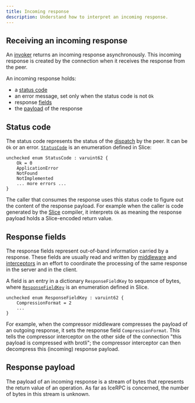 ```yaml
---
title: Incoming response
description: Understand how to interpret an incoming response.
---
```


## Receiving an incoming response

An [invoker](invocation-pipeline#the-invoker-abstraction) returns an incoming response asynchronously. This incoming
response is created by the connection when it receives the response from the peer.

An incoming response holds:

- a [status code](#status-code)
- an error message, set only when the status code is not `Ok`
- response [fields](#response-fields)
- the [payload](#response-payload) of the response

## Status code

The status code represents the status of the [dispatch](../dispatch/dispatch-pipeline#definition) by the peer. It can be
`Ok` or an error. [`StatusCode`][status-code] is an enumeration defined in Slice:

```slice
unchecked enum StatusCode : varuint62 {
    Ok = 0
    ApplicationError
    NotFound
    NotImplemented
    ... more errors ...
}
```

The caller that consumes the response uses this status code to figure out the content of the response payload. For
example when the caller is code generated by the [Slice][slice] compiler, it interprets `Ok` as meaning the response
payload holds a Slice-encoded return value.

## Response fields

The response fields represent out-of-band information carried by a response. These fields are usually read and written
by [middleware](../dispatch/middleware) and [interceptors](interceptor) in an effort to coordinate the processing of the
same response in the server and in the client.

A field is an entry in a dictionary `ResponseFieldKey` to sequence of bytes, where
[`ResponseFieldKey`][response-field-key] is an enumeration defined in Slice.

```slice
unchecked enum ResponseFieldKey : varuint62 {
    CompressionFormat = 2
    ...
}
```

For example, when the compressor middleware compresses the payload of an outgoing response, it sets the response field
`CompressionFormat`. This tells the compressor interceptor on the other side of the connection "this payload is
compressed with brotli"; the compressor interceptor can then decompress this (incoming) response payload.

## Response payload

The payload of an incoming response is a stream of bytes that represents the return value of an operation. As far as
IceRPC is concerned, the number of bytes in this stream is unknown.

[response-field-key]: https://github.com/icerpc/icerpc-slice/blob/main/IceRpc/ResponseFieldKey.slice
[slice]: /slice
[status-code]: https://github.com/icerpc/icerpc-slice/blob/main/IceRpc/StatusCode.slice
